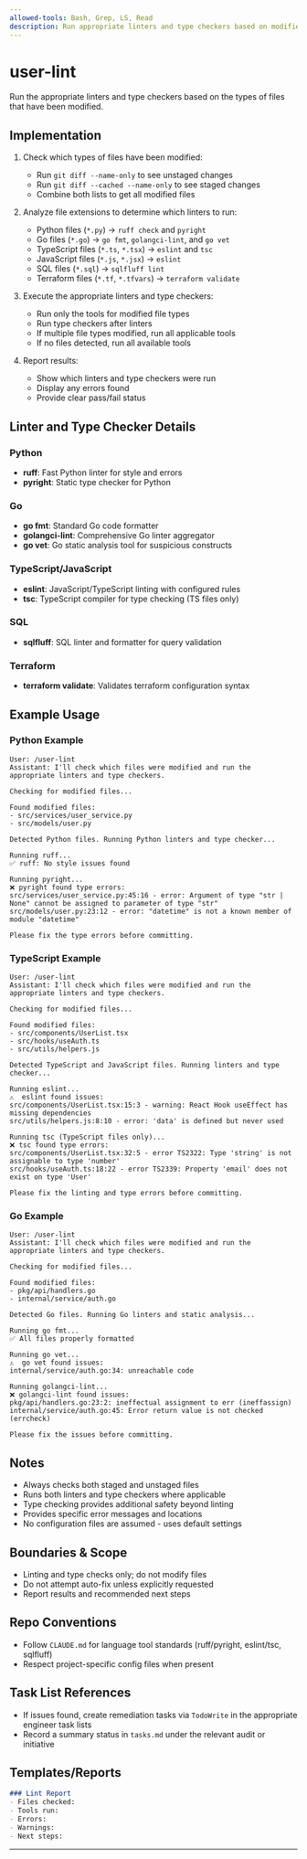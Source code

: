 ```yaml
---
allowed-tools: Bash, Grep, LS, Read
description: Run appropriate linters and type checkers based on modified file types
---
```


# user-lint

Run the appropriate linters and type checkers based on the types of files that have been modified.

## Implementation

1. Check which types of files have been modified:
   - Run `git diff --name-only` to see unstaged changes
   - Run `git diff --cached --name-only` to see staged changes
   - Combine both lists to get all modified files

2. Analyze file extensions to determine which linters to run:
   - Python files (`*.py`) → `ruff check` and `pyright`
   - Go files (`*.go`) → `go fmt`, `golangci-lint`, and `go vet`
   - TypeScript files (`*.ts`, `*.tsx`) → `eslint` and `tsc`
   - JavaScript files (`*.js`, `*.jsx`) → `eslint`
   - SQL files (`*.sql`) → `sqlfluff lint`
   - Terraform files (`*.tf`, `*.tfvars`) → `terraform validate`

3. Execute the appropriate linters and type checkers:
   - Run only the tools for modified file types
   - Run type checkers after linters
   - If multiple file types modified, run all applicable tools
   - If no files detected, run all available tools

4. Report results:
   - Show which linters and type checkers were run
   - Display any errors found
   - Provide clear pass/fail status

## Linter and Type Checker Details

### Python
- **ruff**: Fast Python linter for style and errors
- **pyright**: Static type checker for Python

### Go
- **go fmt**: Standard Go code formatter
- **golangci-lint**: Comprehensive Go linter aggregator
- **go vet**: Go static analysis tool for suspicious constructs

### TypeScript/JavaScript
- **eslint**: JavaScript/TypeScript linting with configured rules
- **tsc**: TypeScript compiler for type checking (TS files only)

### SQL
- **sqlfluff**: SQL linter and formatter for query validation

### Terraform
- **terraform validate**: Validates terraform configuration syntax

## Example Usage

### Python Example
```text
User: /user-lint
Assistant: I'll check which files were modified and run the appropriate linters and type checkers.

Checking for modified files...

Found modified files:
- src/services/user_service.py
- src/models/user.py

Detected Python files. Running Python linters and type checker...

Running ruff...
✅ ruff: No style issues found

Running pyright...
❌ pyright found type errors:
src/services/user_service.py:45:16 - error: Argument of type "str | None" cannot be assigned to parameter of type "str"
src/models/user.py:23:12 - error: "datetime" is not a known member of module "datetime"

Please fix the type errors before committing.
```

### TypeScript Example
```text
User: /user-lint
Assistant: I'll check which files were modified and run the appropriate linters and type checkers.

Checking for modified files...

Found modified files:
- src/components/UserList.tsx
- src/hooks/useAuth.ts
- src/utils/helpers.js

Detected TypeScript and JavaScript files. Running linters and type checker...

Running eslint...
⚠️  eslint found issues:
src/components/UserList.tsx:15:3 - warning: React Hook useEffect has missing dependencies
src/utils/helpers.js:8:10 - error: 'data' is defined but never used

Running tsc (TypeScript files only)...
❌ tsc found type errors:
src/components/UserList.tsx:32:5 - error TS2322: Type 'string' is not assignable to type 'number'
src/hooks/useAuth.ts:18:22 - error TS2339: Property 'email' does not exist on type 'User'

Please fix the linting and type errors before committing.
```

### Go Example
```text
User: /user-lint
Assistant: I'll check which files were modified and run the appropriate linters and type checkers.

Checking for modified files...

Found modified files:
- pkg/api/handlers.go
- internal/service/auth.go

Detected Go files. Running Go linters and static analysis...

Running go fmt...
✅ All files properly formatted

Running go vet...
⚠️  go vet found issues:
internal/service/auth.go:34: unreachable code

Running golangci-lint...
❌ golangci-lint found issues:
pkg/api/handlers.go:23:2: ineffectual assignment to err (ineffassign)
internal/service/auth.go:45: Error return value is not checked (errcheck)

Please fix the issues before committing.
```

## Notes

- Always checks both staged and unstaged files
- Runs both linters and type checkers where applicable
- Type checking provides additional safety beyond linting
- Provides specific error messages and locations
- No configuration files are assumed - uses default settings

## Boundaries & Scope
- Linting and type checks only; do not modify files
- Do not attempt auto-fix unless explicitly requested
- Report results and recommended next steps

## Repo Conventions
- Follow `CLAUDE.md` for language tool standards (ruff/pyright, eslint/tsc, sqlfluff)
- Respect project-specific config files when present

## Task List References
- If issues found, create remediation tasks via `TodoWrite` in the appropriate engineer task lists
- Record a summary status in `tasks.md` under the relevant audit or initiative

## Templates/Reports
```markdown
### Lint Report
- Files checked:
- Tools run:
- Errors:
- Warnings:
- Next steps:
```

---
